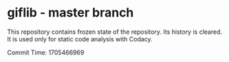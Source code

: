 # giflib - master branch

This repository contains frozen state of the repository.
Its history is cleared. It is used only for static code
analysis with Codacy.

Commit Time: 1705466969